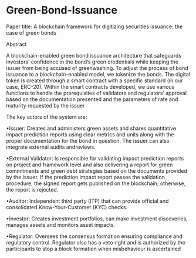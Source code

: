 # Green-Bond-Issuance

Paper title: A blockchain framework for digitizing securities issuance: the
case of green bonds

Abstract

A blockchain-enabled green bond issuance architecture that safeguards investors’ confidence in the bond’s green credentials while keeping the issuer from being accused of greenwashing. To adjust the process of bond issuance to a blockchain-enabled model, we tokenize the bonds. The digital token is created through a smart contract with a specific standard (in our case, ERC-20). Within the smart contracts developed, we use various functions to handle the prerequisites of validators and regulators’ approval based on the documentation presented and the parameters of rate and maturity requested by the issuer


The key actors of the system are:

•Issuer: Creates  and  administers  green  assets  and  shares  quantitative  impact prediction reports using clear metrics and units along with the proper documentation for the bond in question. The issuer can also integrate external audits andreviews.

•External Validator: Is responsible for validating impact prediction reports on project and framework level and also delivering a report for green commitments and green debt strategies based on the documents provided by the issuer. If the prediction impact report passes the validation procedure, the signed report gets published on the blockchain; otherwise, the report is rejected.

•Auditor: Independent third party (ITP) that can provide official and consolidated Know-Your-Customer (KYC) checks.

•Investor: Creates investment portfolios, can make investment discoveries, manages assets and monitors asset impacts.

•Regulator: Oversees the consensus formation ensuring compliance and regulatory control. Regulator also has a veto right and is authorized by the participants to stop a block formation when misbehaviour is ascertained
